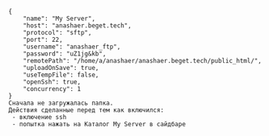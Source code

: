     {
        "name": "My Server",
        "host": "anashaer.beget.tech",
        "protocol": "sftp",
        "port": 22,
        "username": "anashaer_ftp",
        "password": "uZ1jg&kb",
        "remotePath": "/home/a/anashaer/anashaer.beget.tech/public_html/",
        "uploadOnSave": true,
        "useTempFile": false,
        "openSsh": true,
        "concurrency": 1
    }
    Сначала не загружалась папка.
    Действия сделанные перед тем как включился:
     - включение ssh
     - попытка нажать на Каталог My Server в сайдбаре